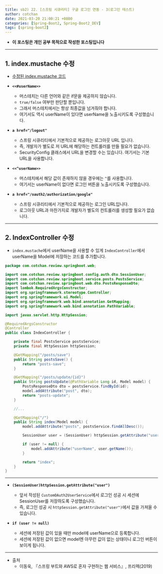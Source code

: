 ```yaml
---
title: sb2) 22. [스프링 시큐리티] 구글 로그인 연동 - 3(로그인 테스트) 
author: cotchan 
date: 2021-03-20 21:00:21 +0800 
categories: [Spring-Boot2, Spring-Boot2_DEV]
tags: [spring-boot2] 
---
```


+ **이 포스팅은 개인 공부 목적으로 작성한 포스팅입니다**

---

## 1. index.mustache 수정

+ [수정된 index.mustache 코드](https://gist.github.com/cotchan/4ebba403a7cd00ce29151d3cfae32c04)

+ **`<<#userName>>`**
  + 머스테치는 다른 언어와 같은 if문을 제공하지 않습니다.
  + `true/false` 여부만 판단할 뿐입니다.
  + 그래서 머스테치에서는 항상 최종값을 넘겨줘야 합니다.
  + 여기서도 역시 userName이 있다면 userName을 노출시키도록 구성했습니다.

+ **`a href="/logout"`**
  + 스프링 시큐리티에서 기본적으로 제공하는 로그아웃 URL 입니다.
  + 즉, 개발자가 별도로 저 URL에 해당하는 컨트롤러를 만들 필요가 없습니다.
  + SecurityConfig 클래스에서 URL을 변경할 수는 있습니다. 여기서는 기본 URL을 사용합니다.

+ **`<<^userName>>`**
  + 머스테치에서 해당 값이 존재하지 않을 경우에는 `^`를 사용합니다.
  + 여기서는 userName이 없다면 로그인 버튼을 노출시키도록 구성했습니다.

+ **`a href="/oauth2/authorization/google"`**
  + 스프링 시큐리티에서 기본적으로 제공하는 로그인 URL입니다.
  + 로그아웃 URL과 마찬가지로 개발자가 별도의 컨트롤러를 생성할 필요가 없습니다.

---

## 2. IndexController 수정

+ `index.mustache`에서 userName을 사용할 수 있게 `IndexController`에서 userName을 Model에 저장하는 코드를 추가합니다.

```java
package com.cotchan.review.springboot.web;

import com.cotchan.review.springboot.config.auth.dto.SessionUser;
import com.cotchan.review.springboot.service.posts.PostsService;
import com.cotchan.review.springboot.web.dto.PostsResponseDto;
import lombok.RequiredArgsConstructor;
import org.springframework.stereotype.Controller;
import org.springframework.ui.Model;
import org.springframework.web.bind.annotation.GetMapping;
import org.springframework.web.bind.annotation.PathVariable;

import javax.servlet.http.HttpSession;

@RequiredArgsConstructor
@Controller
public class IndexController {

    private final PostsService postsService;
    private final HttpSession httpSession;

    @GetMapping("/posts/save")
    public String postsSave() {
        return "posts-save";
    }

    @GetMapping("/posts/update/{id}")
    public String postsUpdate(@PathVariable Long id, Model model) {
        PostsResponseDto dto = postsService.findById(id);
        model.addAttribute("post", dto);
        return "posts-update";
    }

    //...

    @GetMapping("/")
    public String index(Model model) {
        model.addAttribute("posts", postsService.findAllDesc());

        SessionUser user = (SessionUser) httpSession.getAttribute("user");

        if (user != null) {
            model.addAttribute("userName", user.getName());
        }

        return "index";
    }
}
```

---

+ **`(SessionUser)httpSession.getAttribute("user")`**
  + 앞서 작성된 `CustomOAuth2UserService`에서 로그인 성공 시 세션에 SessionUser를 저장하도록 구성했습니다.
  + 즉, 로그인 성공 시 `httpSession.getAttribute("user")`에서 값을 가져올 수 있습니다.

+ **`if (user != null)`**
  + 세션에 저장된 값이 있을 때만 model에 userName으로 등록합니다.
  + 세션에 저장된 값이 없으면 model엔 아무런 값이 없는 상태이니 로그인 버튼이 보이게 됩니다.

---

+ 출처
  + 이동욱, 『스프링 부트와 AWS로 혼자 구현하는 웹 서비스』, 프리렉(2019) 
